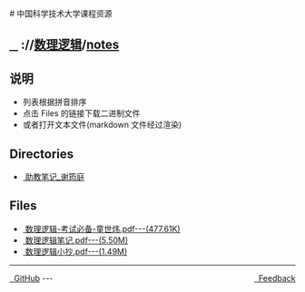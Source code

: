 
<head>
    <meta http-equiv="content-type" content="text/html; charset=utf-8">
    <link rel="stylesheet" href="https://use.fontawesome.com/releases/v5.8.1/css/all.css" integrity="sha384-50oBUHEmvpQ+1lW4y57PTFmhCaXp0ML5d60M1M7uH2+nqUivzIebhndOJK28anvf" crossorigin="anonymous">
    <title> 中国科学技术大学课程资源</title>
</head>
# 中国科学技术大学课程资源

<div>
  <h2>
    <a href="../index.html">&nbsp;&nbsp;<i class="fas fa-backward"></i>&nbsp;</a>
    :/<a href="../../index.html"><i class="fas fa-home"></i></a>/<a href="../index.html">数理逻辑</a>/<a href="index.html">notes</a>
  </h2>
</div>

## 说明
- 列表根据拼音排序
- 点击 Files 的链接下载二进制文件
- 或者打开文本文件(markdown 文件经过渲染)

<h2> Directories &nbsp; <a href="http://downgit.zhoudaxiaa.com/#/home?url=https://github.com/USTC-Resource/USTC-Course/tree/master/数理逻辑/notes" style="color:red;text-decoration:underline;" target="_black"><i class="fas fa-download"></i></a></h2>

<ul><li><a href="助教笔记_谢筠庭/index.html"><i class="fas fa-folder"></i>&nbsp;助教笔记_谢筠庭</a></li></ul>

## Files
<ul><li><a href="https://raw.githubusercontent.com/USTC-Resource/USTC-Course/master/数理逻辑/notes/数理逻辑-考试必备-童世炜.pdf"><i class="fas fa-file-pdf"></i>&nbsp;数理逻辑-考试必备-童世炜.pdf---(477.61K)</a></li>
<li><a href="https://raw.githubusercontent.com/USTC-Resource/USTC-Course/master/数理逻辑/notes/数理逻辑笔记.pdf"><i class="fas fa-file-pdf"></i>&nbsp;数理逻辑笔记.pdf---(5.50M)</a></li>
<li><a href="https://raw.githubusercontent.com/USTC-Resource/USTC-Course/master/数理逻辑/notes/数理逻辑小抄.pdf"><i class="fas fa-file-pdf"></i>&nbsp;数理逻辑小抄.pdf---(1.49M)</a></li></ul>

---
<div style="text-decration:underline;display:inline">
  <a href="https://github.com/USTC-Resource/USTC-Course.git" target="_blank" rel="external"><i class="fab fa-github"></i>&nbsp; GitHub</a>
  <a href="mailto:&#122;huheqin1@gmail.com?subject=反馈与建议" style="float:right" target="_blank" rel="external"><i class="fas fa-envelope"></i>&nbsp; Feedback</a>
</div>
---


